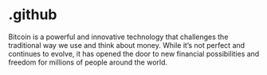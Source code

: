 # .github
Bitcoin is a powerful and innovative technology that challenges the traditional way we use and think about money. While it’s not perfect and continues to evolve, it has opened the door to new financial possibilities and freedom for millions of people around the world.
